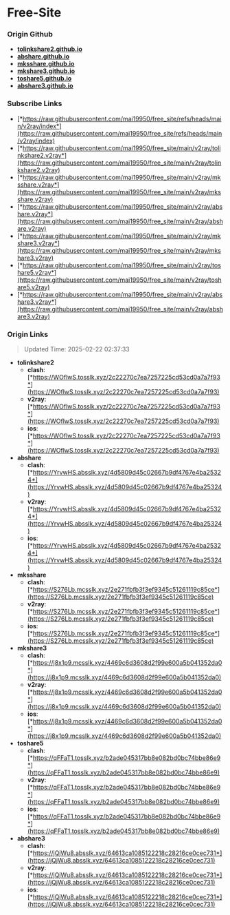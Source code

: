 # Free-Site

### Origin Github

- [**tolinkshare2.github.io**](https://github.com/tolinkshare2/tolinkshare2.github.io)
- [**abshare.github.io**](https://github.com/abshare/abshare.github.io)
- [**mksshare.github.io**](https://github.com/mksshare/mksshare.github.io)
- [**mkshare3.github.io**](https://github.com/mkshare3/mkshare3.github.io)
- [**toshare5.github.io**](https://github.com/toshare5/toshare5.github.io)
- [**abshare3.github.io**](https://github.com/abshare3/abshare3.github.io)

### Subscribe Links

- [*https://raw.githubusercontent.com/mai19950/free_site/refs/heads/main/v2ray/index*](https://raw.githubusercontent.com/mai19950/free_site/refs/heads/main/v2ray/index)
- [*https://raw.githubusercontent.com/mai19950/free_site/main/v2ray/tolinkshare2.v2ray*](https://raw.githubusercontent.com/mai19950/free_site/main/v2ray/tolinkshare2.v2ray)
- [*https://raw.githubusercontent.com/mai19950/free_site/main/v2ray/mksshare.v2ray*](https://raw.githubusercontent.com/mai19950/free_site/main/v2ray/mksshare.v2ray)
- [*https://raw.githubusercontent.com/mai19950/free_site/main/v2ray/abshare.v2ray*](https://raw.githubusercontent.com/mai19950/free_site/main/v2ray/abshare.v2ray)
- [*https://raw.githubusercontent.com/mai19950/free_site/main/v2ray/mkshare3.v2ray*](https://raw.githubusercontent.com/mai19950/free_site/main/v2ray/mkshare3.v2ray)
- [*https://raw.githubusercontent.com/mai19950/free_site/main/v2ray/toshare5.v2ray*](https://raw.githubusercontent.com/mai19950/free_site/main/v2ray/toshare5.v2ray)
- [*https://raw.githubusercontent.com/mai19950/free_site/main/v2ray/abshare3.v2ray*](https://raw.githubusercontent.com/mai19950/free_site/main/v2ray/abshare3.v2ray)

### Origin Links

> Updated Time: 2025-02-22 02:37:33

- **tolinkshare2**
  - **clash**: [*https://WOflwS.tosslk.xyz/2c22270c7ea7257225cd53cd0a7a7f93*](https://WOflwS.tosslk.xyz/2c22270c7ea7257225cd53cd0a7a7f93)
  - **v2ray**: [*https://WOflwS.tosslk.xyz/2c22270c7ea7257225cd53cd0a7a7f93*](https://WOflwS.tosslk.xyz/2c22270c7ea7257225cd53cd0a7a7f93)
  - **ios**: [*https://WOflwS.tosslk.xyz/2c22270c7ea7257225cd53cd0a7a7f93*](https://WOflwS.tosslk.xyz/2c22270c7ea7257225cd53cd0a7a7f93)
- **abshare**
  - **clash**: [*https://YrvwHS.absslk.xyz/4d5809d45c02667b9df4767e4ba25324*](https://YrvwHS.absslk.xyz/4d5809d45c02667b9df4767e4ba25324)
  - **v2ray**: [*https://YrvwHS.absslk.xyz/4d5809d45c02667b9df4767e4ba25324*](https://YrvwHS.absslk.xyz/4d5809d45c02667b9df4767e4ba25324)
  - **ios**: [*https://YrvwHS.absslk.xyz/4d5809d45c02667b9df4767e4ba25324*](https://YrvwHS.absslk.xyz/4d5809d45c02667b9df4767e4ba25324)
- **mksshare**
  - **clash**: [*https://S276Lb.mcsslk.xyz/2e271fbfb3f3ef9345c51261119c85ce*](https://S276Lb.mcsslk.xyz/2e271fbfb3f3ef9345c51261119c85ce)
  - **v2ray**: [*https://S276Lb.mcsslk.xyz/2e271fbfb3f3ef9345c51261119c85ce*](https://S276Lb.mcsslk.xyz/2e271fbfb3f3ef9345c51261119c85ce)
  - **ios**: [*https://S276Lb.mcsslk.xyz/2e271fbfb3f3ef9345c51261119c85ce*](https://S276Lb.mcsslk.xyz/2e271fbfb3f3ef9345c51261119c85ce)
- **mkshare3**
  - **clash**: [*https://j8x1p9.mcsslk.xyz/4469c6d3608d2f99e600a5b041352da0*](https://j8x1p9.mcsslk.xyz/4469c6d3608d2f99e600a5b041352da0)
  - **v2ray**: [*https://j8x1p9.mcsslk.xyz/4469c6d3608d2f99e600a5b041352da0*](https://j8x1p9.mcsslk.xyz/4469c6d3608d2f99e600a5b041352da0)
  - **ios**: [*https://j8x1p9.mcsslk.xyz/4469c6d3608d2f99e600a5b041352da0*](https://j8x1p9.mcsslk.xyz/4469c6d3608d2f99e600a5b041352da0)
- **toshare5**
  - **clash**: [*https://qFFaT1.tosslk.xyz/b2ade045317bb8e082bd0bc74bbe86e9*](https://qFFaT1.tosslk.xyz/b2ade045317bb8e082bd0bc74bbe86e9)
  - **v2ray**: [*https://qFFaT1.tosslk.xyz/b2ade045317bb8e082bd0bc74bbe86e9*](https://qFFaT1.tosslk.xyz/b2ade045317bb8e082bd0bc74bbe86e9)
  - **ios**: [*https://qFFaT1.tosslk.xyz/b2ade045317bb8e082bd0bc74bbe86e9*](https://qFFaT1.tosslk.xyz/b2ade045317bb8e082bd0bc74bbe86e9)
- **abshare3**
  - **clash**: [*https://jQjWu8.absslk.xyz/64613ca1085122218c28216ce0cec731*](https://jQjWu8.absslk.xyz/64613ca1085122218c28216ce0cec731)
  - **v2ray**: [*https://jQjWu8.absslk.xyz/64613ca1085122218c28216ce0cec731*](https://jQjWu8.absslk.xyz/64613ca1085122218c28216ce0cec731)
  - **ios**: [*https://jQjWu8.absslk.xyz/64613ca1085122218c28216ce0cec731*](https://jQjWu8.absslk.xyz/64613ca1085122218c28216ce0cec731)
